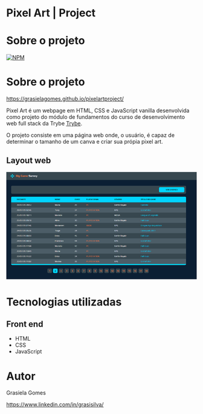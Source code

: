 # Pixel Art | Project

# Sobre o projeto
[![NPM](https://img.shields.io/npm/l/react)](https://github.com/grasielaGomes/pixel-art-project/blob/master/LICENSE)

# Sobre o projeto

https://grasielagomes.github.io/pixelartproject/

Pixel Art é um webpage em HTML, CSS e JavaScript vanilla desenvolvida como projeto do módulo de fundamentos do curso de desenvolvimento web full stack da Trybe [Trybe](https://www.betrybe.com "Site da Trybe").

O projeto consiste em uma página web onde, o usuário, é capaz de determinar o tamanho de um canva e criar sua própia pixel art.

## Layout web
![Web 1](https://github.com/acenelio/assets/raw/main/sds1/web1.png)

# Tecnologias utilizadas
## Front end
- HTML
- CSS
- JavaScript

# Autor

Grasiela Gomes

https://www.linkedin.com/in/grasisilva/
